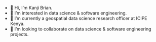 - 👋 Hi, I’m Kanji Brian.
- 👀 I’m interested in data science & software engineering.
- 🌱 I’m currently a geospatial data science research officer at ICIPE Kenya.
- 💞️ I’m looking to collaborate on data science & software engineering projects.
  
<!---
kanjibrian/kanjibrian is a ✨ special ✨ repository because its `README.md` (this file) appears on your GitHub profile.
You can click the Preview link to take a look at your changes.
--->
